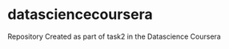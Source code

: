 datasciencecoursera
===================

Repository Created as part of task2 in the Datascience Coursera 
